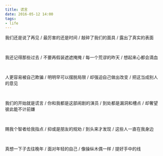 ```yaml
---
title: 谎言
date: 2016-05-12 14:00
tags:
- life
---
```



我们还是说了再见 / 最厉害的还是时间 / 敲碎了我们的面具 / 露出了真实的表面

<br>

我还记得那些过去 / 不要再假装遮遮掩掩 / 每一个荒谬的昨天 / 想起来心都会滴血

<br>

人更容易被自己欺骗 / 明明早可以摆脱局限 / 却强迫自己做出改变 / 把这当成别人的意见

<br>

我们的开始就是谎言 / 你和我都是这部闹剧的演员 / 到处都是漏洞和槽点 / 却奢望彼此能不计前嫌

<br>

赐我个智者给我指点 / 抑或是朋友的规劝 / 到头来才发现 / 这些人一直在我身边

<br>

真想一下子去往晚年 / 面对年轻的自己 / 像操纵木偶一样 / 提好手中的线